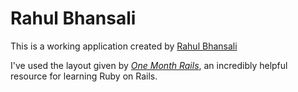 # Rahul Bhansali

This is a working application created by [Rahul Bhansali](http://www.linkedin.com/pub/rahul-bhansali/31/81b/114)

I've used the layout given by [*One Month Rails*](http://onemonthrails.com), an incredibly helpful resource for learning Ruby on Rails.